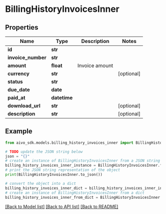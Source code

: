 # BillingHistoryInvoicesInner

## Properties

Name | Type | Description | Notes
------------ | ------------- | ------------- | -------------
**id** | **str** |  |
**invoice_number** | **str** |  |
**amount** | **float** | Invoice amount |
**currency** | **str** |  | [optional]
**status** | **str** |  |
**due_date** | **date** |  |
**paid_at** | **datetime** |  |
**download_url** | **str** |  | [optional]
**description** | **str** |  | [optional]

## Example

```python
from aivo_sdk.models.billing_history_invoices_inner import BillingHistoryInvoicesInner

# TODO update the JSON string below
json = "{}"
# create an instance of BillingHistoryInvoicesInner from a JSON string
billing_history_invoices_inner_instance = BillingHistoryInvoicesInner.from_json(json)
# print the JSON string representation of the object
print(BillingHistoryInvoicesInner.to_json())

# convert the object into a dict
billing_history_invoices_inner_dict = billing_history_invoices_inner_instance.to_dict()
# create an instance of BillingHistoryInvoicesInner from a dict
billing_history_invoices_inner_from_dict = BillingHistoryInvoicesInner.from_dict(billing_history_invoices_inner_dict)
```

[[Back to Model list]](../README.md#documentation-for-models) [[Back to API list]](../README.md#documentation-for-api-endpoints) [[Back to README]](../README.md)
